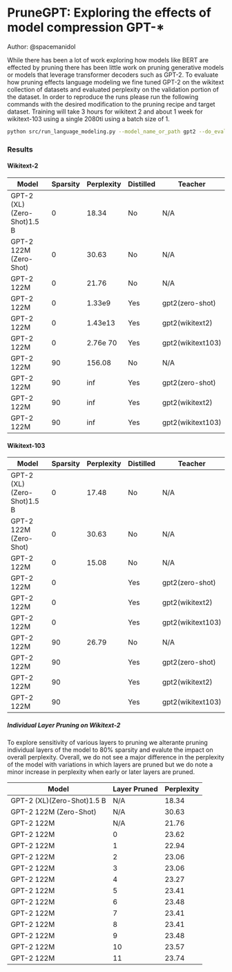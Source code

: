# PruneGPT: Exploring the effects of model compression GPT-*
Author: @spacemanidol

While there has been a lot of work exploring how models like BERT are effected by pruning there has been little work on pruning generative models or models that leverage transformer decoders such as GPT-2. To evaluate how pruning effects language modeling we fine tuned GPT-2 on the wikitext collection of datasets and evaluated perplexity on the validation portion of the dataset. In order to reproduce the runs please run the following commands with the desired modification to the pruning recipe and target dataset. Training will take 3 hours for wikitext 2 and about 1 week for wikitext-103 using a single 2080ti using a batch size of 1. 

```sh
python src/run_language_modeling.py --model_name_or_path gpt2 --do_eval --do_train --output_dir baseline-wikitext-2 --evaluation_strategy epoch --overwrite_output_dir --per_device_train_batch_size=1 --per_device_eval_batch_size=1 --cache_dir cache/ --save_strategy epoch --seed 42 --recipe recipes/noprune.yaml --dataset_name wikitext --dataset_config_name wikitext-2-raw-v1 --num_train_epochs 10
```
### Results
#### Wikitext-2
| Model                     | Sparsity |Perplexity|Distilled |Teacher          |
|---------------------------|----------|----------|----------|-----------------|
| GPT-2 (XL)(Zero-Shot)1.5 B|0         |18.34     |No        |N/A              |
| GPT-2 122M (Zero-Shot)    |0         |30.63     |No        |N/A              |
| GPT-2 122M                |0         |21.76     |No        |N/A              |
| GPT-2 122M                |0         |1.33e9    |Yes       |gpt2(zero-shot)  |
| GPT-2 122M                |0         |1.43e13   |Yes       |gpt2(wikitext2)  |
| GPT-2 122M                |0         |2.76e 70  |Yes       |gpt2(wikitext103)|
| GPT-2 122M                |90        |156.08    |No        |N/A              |
| GPT-2 122M                |90        |inf       |Yes       |gpt2(zero-shot)  |
| GPT-2 122M                |90        |inf       |Yes       |gpt2(wikitext2)  |
| GPT-2 122M                |90        |inf       |Yes       |gpt2(wikitext103)|

#### Wikitext-103
| Model                     | Sparsity |Perplexity|Distilled |Teacher          |
|---------------------------|----------|----------|----------|-----------------|
| GPT-2 (XL)(Zero-Shot)1.5 B|0         |17.48     |No        |N/A              |
| GPT-2 122M (Zero-Shot)    |0         |30.63     |No        |N/A              |
| GPT-2 122M                |0         |15.08     |No        |N/A              |
| GPT-2 122M                |0         |          |Yes       |gpt2(zero-shot)  |
| GPT-2 122M                |0         |          |Yes       |gpt2(wikitext2)  |
| GPT-2 122M                |0         |          |Yes       |gpt2(wikitext103)|
| GPT-2 122M                |90        |26.79     |No        |N/A              |
| GPT-2 122M                |90        |          |Yes       |gpt2(zero-shot)  |
| GPT-2 122M                |90        |          |Yes       |gpt2(wikitext2)  |
| GPT-2 122M                |90        |          |Yes       |gpt2(wikitext103)|


##### Individual Layer Pruning on Wikitext-2

To explore sensitivity of various layers to pruning we alterante pruning individual layers of the model to 80% sparsity and evalute the impact on overall perplexity. Overall, we do not see a major difference in the perplexity of the model with variations in which layers are pruned but we do note a minor increase in perplexity when early or later layers are pruned.

| Model                     | Layer Pruned |Perplexity|
|---------------------------|--------------|----------|
| GPT-2 (XL)(Zero-Shot)1.5 B|N/A           |18.34     |
| GPT-2 122M (Zero-Shot)    |N/A           |30.63     |
| GPT-2 122M                |N/A           |21.76     |
| GPT-2 122M                |0             |23.62     |
| GPT-2 122M                |1             |22.94     |
| GPT-2 122M                |2             |23.06     |
| GPT-2 122M                |3             |23.06     |
| GPT-2 122M                |4             |23.27     |
| GPT-2 122M                |5             |23.41     |
| GPT-2 122M                |6             |23.48     |
| GPT-2 122M                |7             |23.41     |
| GPT-2 122M                |8             |23.41     |
| GPT-2 122M                |9             |23.48     |
| GPT-2 122M                |10            |23.57     |
| GPT-2 122M                |11            |23.74     |

